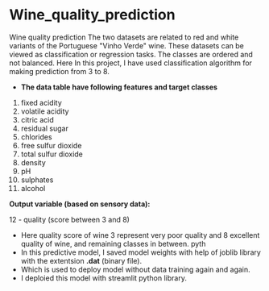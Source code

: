 # Wine_quality_prediction
Wine quality prediction
The two datasets are related to red and white variants of the Portuguese "Vinho Verde" wine. 
These datasets can be viewed as classification or regression tasks. The classes are ordered and not balanced. Here In this project, I have used classification algorithm for making prediction from 3 to 8.
- **The data table have following features and  target classes**
1. fixed acidity
2. volatile acidity
3. citric acid
4. residual sugar
5. chlorides
6. free sulfur dioxide
7. total sulfur dioxide
8. density
9. pH
10. sulphates
11.  alcohol

**Output variable (based on sensory data):**

12 - quality (score between 3 and 8)

- Here quality score of wine 3 represent very poor quality and 8 excellent quality of wine, and remaining classes in between. pyth
- In this predictive model, I saved model weights with help of joblib library with the extentsion **.dat** (binary file).
- Which is used to deploy model without data training again and again.
- I deploied this model with streamlit python library.

